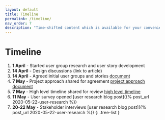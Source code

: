 ```yaml
---
layout: default
title: Timeline
permalink: /timeline/
nav_order: 7
description: "Time-shifted content which is available for your convenience, time and attention, on your terms."
---
```

# Timeline

1. **1 April** - Started user group research and user story development
2. **14 April** - Design discussions (link to article) 
3. **14 April** - Agreed initial user groups and stories [document](https://3.basecamp.com/3091560/buckets/15695452/documents/2503409022)
4. **7 May** - Project approach shared for agreement [project approach document](https://docs.google.com/document/d/1Em1bk8in5JC4aCjlFEmgu2RR2intO3MUS5ptkFTZ0fw/edit)
5. **7 May** - High level timeline shared for review [high level timeline](https://docs.google.com/document/d/1JNhp_ItMHkU0tdc1RKrlPURDS2mNCNpcnO2rbK_h40s/edit)
6. **11 May** - User survey opened [user research blog post]({% post_url 2020-05-22-user-research %})
7. **20-22 May** - Stakeholder interviews [user research blog post]({% post_url 2020-05-22-user-research %})
{: .tree-list }
